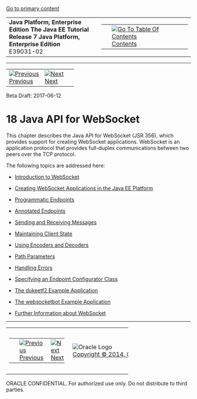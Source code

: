 [Go to primary content](#BEGIN)

<table>
<colgroup>
<col width="50%" />
<col width="50%" />
</colgroup>
<tbody>
<tr class="odd">
<td><strong>Java Platform, Enterprise Edition The Java EE Tutorial</strong><br />
<strong>Release 7 Java Platform, Enterprise Edition</strong><br />
E39031-02</td>
<td><table>
<tbody>
<tr class="odd">
<td> </td>
<td><a href="toc.htm"><img src="../../dcommon/gifs/toc.gif" alt="Go To Table Of Contents" /><br />
<span class="icon">Contents</span></a></td>
</tr>
</tbody>
</table></td>
</tr>
</tbody>
</table>

-----

<table>
<tbody>
<tr class="odd">
<td><a href="servlets018.htm"><img src="../../dcommon/gifs/leftnav.gif" alt="Previous" /><br />
<span class="icon">Previous</span></a> </td>
<td><a href="websocket001.htm"><img src="../../dcommon/gifs/rightnav.gif" alt="Next" /><br />
<span class="icon">Next</span></a></td>
<td> </td>
</tr>
</tbody>
</table>

Beta Draft: 2017-06-12

# 18 Java API for WebSocket

This chapter describes the Java API for WebSocket (JSR 356), which
provides support for creating WebSocket applications. WebSocket is an
application protocol that provides full-duplex communications between
two peers over the TCP protocol.

The following topics are addressed here:

  - [Introduction to WebSocket](websocket001.htm#BABDABHF)

  - [Creating WebSocket Applications in the Java EE
    Platform](websocket002.htm#BABEAEFC)

  - [Programmatic Endpoints](websocket003.htm#BABGJEIG)

  - [Annotated Endpoints](websocket004.htm#BABFEBGA)

  - [Sending and Receiving Messages](websocket005.htm#BABFCGBJ)

  - [Maintaining Client State](websocket006.htm#BABGJCAD)

  - [Using Encoders and Decoders](websocket007.htm#BABGADFG)

  - [Path Parameters](websocket008.htm#BABEJIJI)

  - [Handling Errors](websocket009.htm#BABDEJHB)

  - [Specifying an Endpoint Configurator
    Class](websocket010.htm#BABJAIGH)

  - [The dukeetf2 Example Application](websocket011.htm#BABGCEHE)

  - [The websocketbot Example Application](websocket012.htm#BABCDBBC)

  - [Further Information about WebSocket](websocket013.htm#BABDFIFD)

-----

<table style="width:66%;">
<colgroup>
<col width="33%" />
<col width="0%" />
<col width="33%" />
</colgroup>
<tbody>
<tr class="odd">
<td><table style="width:96%;">
<colgroup>
<col width="0%" />
<col width="48%" />
<col width="48%" />
</colgroup>
<tbody>
<tr class="odd">
<td> </td>
<td><a href="servlets018.htm"><img src="../../dcommon/gifs/leftnav.gif" alt="Previous" /><br />
<span class="icon">Previous</span></a> </td>
<td><a href="websocket001.htm"><img src="../../dcommon/gifs/rightnav.gif" alt="Next" /><br />
<span class="icon">Next</span></a></td>
</tr>
</tbody>
</table></td>
<td><img src="../../dcommon/gifs/oracle.gif" alt="Oracle Logo" class="copyrightlogo" /> <a href="../../dcommon/html/cpyr.htm"><br />
<span class="copyrightlogo">Copyright © 2014, Oracle and/or its affiliates. All rights reserved.</span></a></td>
<td><table>
<tbody>
<tr class="odd">
<td> </td>
<td><a href="toc.htm"><img src="../../dcommon/gifs/toc.gif" alt="Go To Table Of Contents" /><br />
<span class="icon">Contents</span></a></td>
</tr>
</tbody>
</table></td>
</tr>
</tbody>
</table>

ORACLE CONFIDENTIAL. For authorized use only. Do not distribute to third parties.
